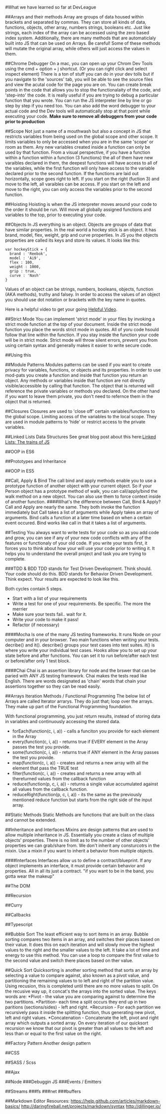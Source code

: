 #What we have learned so far at DevLeague

##Arrays and their methods
Array are groups of data housed within brackets and separated by commas. They can store all kinds of data, functions, objects, other array, numbers strings, booleans etc. Just like strings, each index of the array can be accessed using the zero based index system. Additionally, there are many methods that are automaticlaly built into JS that can be used on Arrays. Be careful! Some of these methods will mutate the original array, while others will just access the values in them.


##Chrome Debugger
On a mac, you can open up your Chrom Dev Tools using the cmd + option + j shortcut. (Or you can right click and select inspect element) There is a ton of stuff you can do in your dev tolls but if you navigate to the 'sources' tab, you will be able to see the source files and view the acutal code for the page you are on. You can create break points in the code that allows you to stop the functionalaity of the code, and 'step-into' the code. It is really useful if you are trying to debug a particular function that you wrote. You can run the JS interpreter line by line or go step by step if you need too. You can also add the word debugger to your actual code and the Dev tools will automatically stop at that point while executing your code. **Make sure to remove all debuggers from your code prior to production**


##Scope
Not just a name of a mouthwash but also a concept in JS that restricts variables from being used on the global scope and other scope. It limits variables to only be accessed when you are in the same 'scope' or room as them. Any new variables created inside a function can only be used by that function. From a visual perspective, if you have a function within a function within a function (3 functions) the all of them have new varaibles declared in them, the deepest functions will have access to all of the variables, while the first function will only have access to the variable declared prior to the second function. If the functions are laid out horizontally, scope goes right to left. If you start on the right (fuction 3) and move to the left, all varaibles can be access. If you start on the left and move to the right, you can only access the variables prior to the second function.


##Hoisting
Hoisting is when the JS interpreter moves around your code to the order it should be run. Will move all globally assigned functions and variables to the top, prior to executing your code.


##Objects
In JS everything is an object. Objects are groups of data that have similar properties. In the real world a hockey stick is an object. It has brand, model, flex, weight, grip and curve properties. In JS you the objects properties are called its keys and store its values. It looks like this:
```
var hockeyStick = {
  brand : 'Reebok',
  model : 'Ai9',
  flex : 100,
  weight : 1000,
  grip : true,
  curve : 'Nash'
}
```
Values of an object can be strings, numbers, booleans, objects, function (AKA methods), truthy and falsey. In order to access the values of an object you should use dot notation or brackets with the key name in quotes.

 Here is a helpful video to get your going [Helpful Video](https://www.destroyallsoftware.com/talks/wat).

##Strict Mode
You can implement 'strict mode' in your files by invoking a strict mode function at the top of your document. Inside the strict mode function you place the words strict mode in quotes. All of yoru code hsould follow that line within the function. If you stay inside the function your code will be in strict mode. Strict mode will throw silent errors, prevent you from using certain syntax and generally makes it easier to write secure code.


##Using this


##Module Patterns
Modules patterns can be used if you want to create privacy for variables, functions, or objects and its properties. In order to use mod-pats you create a function and inside that function you return an object. Any methods or variables inside that function are not directly visible/accessible by calling that function. The object that is returned will reference the private variables or methods you declared. On the other hand if you want to leave them private, you don't need to refernce them in the object that is returned.


##Closures
Closures are used to 'close off' certain variables/functions to the global scope. Limiting access of the variables to the local scope. They are used in module patterns to 'hide' or restrict access to the private variables.


##Linked Lists Data Structures
See great blog post about this here:[Linked Lists: The trains of JS](https://medium.com/@Rastalamm/linked-lists-d54a770dcdd2)


##OOP in ES6



##Prototypes and Inheritance


##OOP in ES5


##Call, Apply & Bind
The call bind and apply methods enable you to use a prototype function of another object with your current object. So if your Person object has a prototype method of walk, you can call/apply/bind the walk method on a new object. You can also use them to force context inside of another function.
####What's the difference between Call, Bind & Apply?
Call and Apply are nearly the same. They both invoke the function immediately but Call takes a list of arguments while Apply takes an array of arguments.
Bind calls a function at a later time based on when a certain event occured. Bind works like call in that it takes a list of arguments.


##Testing
You always want to write tests for your code so as you add code and grow, you can see if any of your new code conflicts with any of the features or functionaly of your old code. If you write your tests first, it forces you to think about how your will use your code prior to writing it. It helps you to understand the overall project and task you are trying to complete.

###TDD & BDD
TDD stands for Test Driven Development. Think should. Your code should do this.
BDD stands for Behavior Driven Development. Think expect. Your results are expected to look like this.

Both cycles contain 5 steps.
* Start with a list of your requirements
* Write a test for one of your requirements. Be specific. The more the merrier
* Make sure your tests fail.. wait for it.
* Write your code to make it pass!
* Refactor (if necessary)


####Mocha
Is one of the many JS testing frameworks. It runs Node on your computer and in your browser. Two main functions when writing your tests. decribe() and it(). describe() groups your test cases into test suites. it() is where you write your individual test cases. Hooks allow you to set up your state before and after functions. You can set it to run before/after each test or before/after only 1 test block.

####Chai
Chai is an assertion library for node and the brswer that can be paried with ANY JS testing framework. Chai makes the tests read like English. There are words designated as 'chain' words that chain your assertions together so they can be read easily.


##Arrays Iteration Methods / Functional Programming
The below list of Arrays are called Iterator arrarys. They do just that; loop over the arrays. They make up part of the Functional Programming foundation.

With functional programming, you just return results, instead of storing data in variables and continuously accessing the stored data.

* forEach(function(c, i, a)) - calls a funciton you provide for each element in the Array
* every(function(c, i, a)) - returns true if EVERY element in the Array passes the test you provide.
* some(function(c, i, a)) - returns true if ANY element in the Array passes the test you provide.
* map(function(c, i, a)) - creates and returns a new array with all the element that pass the TRUE test
* filter(function(c, i, a)) - creates and returns a new array with all thereturned values from the callback function
* reduce(function(p, c, i, a)) - returns a single value accumulated against all values from the callback function.
* reduceRight(function(p, c, i, a)) - its the same as the previously mentioned reduce function but starts from the right side of the input array.

##Static Methods
Static Methods are functions that are built on the class and cannot be extended.

##Inheritance and Interfaces
Mixins are design patterns that are used to allow multiple inheritance in JS. Essentially you create a class of multiple objects' properties. There is no limit as to the number of other objects' properties we can grab/share from. We don't inherit any consturcotrs in the mixin. Use a mixin if you want to inherit a behavior from multiple objects.

####Interfaces
Interfaces allow us to define a contract/blueprint. If any object implements an interface, it must provide certain behavior and properties. All in all its just a contract. "if you want to be in the band, you gotta wear the makeup"


##The DOM


##Recursion



##Curry


##Callbacks


##Typescript


##Bubble Sort
The least efficient way to sort items in an array. Bubble sorting compares two items in an array, and switches their places based on their value. It does this on each iteration and will slowly move the highest values to the right and the smaller values to the left. It take a lot of time and energy to use this method. You can use a loop to compare the first value to the second value and switch there places based on ther value.

##Quick Sort
Quicksorting is another sorting method that sorts an array by selecting a value to compare against, also known as a pivot value, and partitioning the remaining values to to left and right of the partition value. Using recusion, this is completed until there are no more values to split. On the recusive way up, it concat's the arrays into the sorted value. The keys words are:
*Pivot - the value you are comparing against to determine the two partitions.
*Partition- each time a split occurs they end up in two paritions (sections/sides) - left and right.
*Recursion - For each partition we recursively pass it inside the splitting function, thus generating new pivot, left and right values.
*Concatenation - Concatenate the left, pivot and right array which outputs a sorted array.
On every iteration of our quicksort recursion we know that our pivot is greater than all values to the left and less than or equal to the first value on the right.

##Factory Pattern
Another design pattern



##CSS


##SASS / Scss



##Ajax


##Node
###Debuggin JS
###Events / Emitters



##Streams
###fs
###net
###buffers


##Markdown Editor Resources:
https://help.github.com/articles/markdown-basics/
http://daringfireball.net/projects/markdown/syntax
http://dillinger.io/